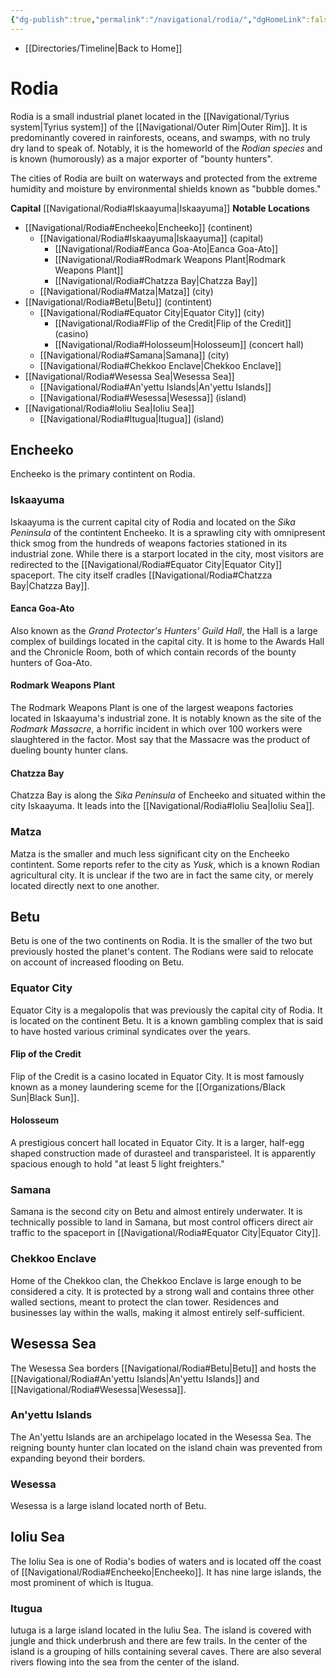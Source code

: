 ```yaml
---
{"dg-publish":true,"permalink":"/navigational/rodia/","dgHomeLink":false}
---
```


- [[Directories/Timeline\|Back to Home]]

# Rodia
Rodia is a small industrial planet located in the [[Navigational/Tyrius system\|Tyrius system]] of the [[Navigational/Outer Rim\|Outer Rim]]. It is predominantly covered in rainforests, oceans, and swamps, with no truly dry land to speak of. Notably, it is the homeworld of the *Rodian species* and is known (humorously) as a major exporter of "bounty hunters". 

The cities of Rodia are built on waterways and protected from the extreme humidity and moisture by environmental shields known as "bubble domes." 

**Capital** [[Navigational/Rodia#Iskaayuma\|Iskaayuma]]
**Notable Locations**
- [[Navigational/Rodia#Encheeko\|Encheeko]] (continent)
	- [[Navigational/Rodia#Iskaayuma\|Iskaayuma]] (capital)
		- [[Navigational/Rodia#Eanca Goa-Ato\|Eanca Goa-Ato]]
		- [[Navigational/Rodia#Rodmark Weapons Plant\|Rodmark Weapons Plant]]
		- [[Navigational/Rodia#Chatzza Bay\|Chatzza Bay]]
	- [[Navigational/Rodia#Matza\|Matza]] (city)
- [[Navigational/Rodia#Betu\|Betu]] (contintent)
	- [[Navigational/Rodia#Equator City\|Equator City]] (city)
		- [[Navigational/Rodia#Flip of the Credit\|Flip of the Credit]] (casino)
		- [[Navigational/Rodia#Holosseum\|Holosseum]] (concert hall)
	- [[Navigational/Rodia#Samana\|Samana]] (city)
	- [[Navigational/Rodia#Chekkoo Enclave\|Chekkoo Enclave]]
- [[Navigational/Rodia#Wesessa Sea\|Wesessa Sea]]
	- [[Navigational/Rodia#An'yettu Islands\|An'yettu Islands]]
	- [[Navigational/Rodia#Wesessa\|Wesessa]] (island)
- [[Navigational/Rodia#Ioliu Sea\|Ioliu Sea]]
	- [[Navigational/Rodia#Itugua\|Itugua]] (island)

## Encheeko
Encheeko is the primary contintent on Rodia. 

### Iskaayuma
Iskaayuma is the current capital city of Rodia and located on the *Sika Peninsula* of the contintent Encheeko. It is a sprawling city with omnipresent thick smog from the hundreds of weapons factories stationed in its industrial zone. While there is a starport located in the city, most visitors are redirected to the [[Navigational/Rodia#Equator City\|Equator City]] spaceport. The city itself cradles [[Navigational/Rodia#Chatzza Bay\|Chatzza Bay]].

#### Eanca Goa-Ato
Also known as the *Grand Protector's Hunters' Guild Hall*, the Hall is a large complex of buildings located in the capital city. It is home to the Awards Hall and the Chronicle Room, both of which contain records of the bounty hunters of Goa-Ato. 

#### Rodmark Weapons Plant
The Rodmark Weapons Plant is one of the largest weapons factories located in Iskaayuma's industrial zone. It is notably known as the site of the *Rodmark Massacre*, a horrific incident in which over 100 workers were slaughtered in the factor. Most say that the Massacre was the product of dueling bounty hunter clans. 

#### Chatzza Bay
Chatzza Bay is along the *Sika Peninsula* of Encheeko and situated within the city Iskaayuma. It leads into the [[Navigational/Rodia#Ioliu Sea\|Ioliu Sea]].

### Matza
Matza is the smaller and much less significant city on the Encheeko contintent. Some reports refer to the city as *Yusk*, which is a known Rodian agricultural city. It is unclear if the two are in fact the same city, or merely located directly next to one another. 

## Betu
Betu is one of the two continents on Rodia. It is the smaller of the two but previously hosted the planet's content. The Rodians were said to relocate on account of increased flooding on Betu.

### Equator City
Equator City is a megalopolis that was previously the capital city of Rodia. It is located on the continent Betu. It is a known gambling complex that is said to have hosted various criminal syndicates over the years.

#### Flip of the Credit
Flip of the Credit is a casino located in Equator City. It is most famously known as a money laundering sceme for the [[Organizations/Black Sun\|Black Sun]].

#### Holosseum
A prestigious concert hall located in Equator City. It is a larger, half-egg shaped construction made of durasteel and transparisteel. It is apparently spacious enough to hold "at least 5 light freighters."

### Samana
Samana is the second city on Betu and almost entirely underwater. It is technically possible to land in Samana, but most control officers direct air traffic to the spaceport in [[Navigational/Rodia#Equator City\|Equator City]].

### Chekkoo Enclave
Home of the Chekkoo clan, the Chekkoo Enclave is large enough to be considered a city. It is protected by a strong wall and contains three other walled sections, meant to protect the clan tower. Residences and businesses lay within the walls, making it almost entirely self-sufficient. 

## Wesessa Sea
The Wesessa Sea borders [[Navigational/Rodia#Betu\|Betu]] and hosts the [[Navigational/Rodia#An'yettu Islands\|An'yettu Islands]] and [[Navigational/Rodia#Wesessa\|Wesessa]]. 

### An'yettu Islands
The An'yettu Islands are an archipelago located in the Wesessa Sea. The reigning bounty hunter clan located on the island chain was prevented from expanding beyond their borders.

### Wesessa
Wesessa is a large island located north of Betu. 

## Ioliu Sea
The Ioliu Sea is one of Rodia's bodies of waters and is located off the coast of [[Navigational/Rodia#Encheeko\|Encheeko]]. It has nine large islands, the most prominent of which is Itugua. 

### Itugua
Iutuga is a large island located in the Iuliu Sea. The island is covered with jungle and thick underbrush and there are few trails. In the center of the island is a grouping of hills containing several caves. There are also several rivers flowing into the sea from the center of the island.